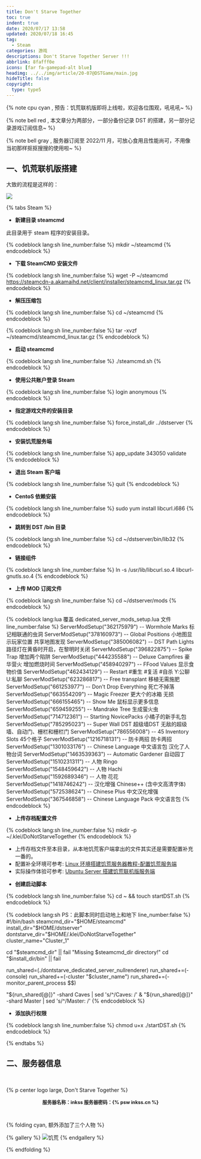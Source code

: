 ```yaml
---
title: Don't Starve Together
toc: true
indent: true
date: 2020/07/17 13:58
updated: 2020/07/18 16:45
tag:
  - Steam
categories: 游戏
descriptions: Don't Starve Together Server !!!
abbrlink: 8fafff0e
icons: [far fa-gamepad-alt blue]
headimg: ../../img/article/20-07@DSTGame/main.jpg
hideTitle: false
copyright:
  type: type5
---
```


{% note cpu cyan , 预告：饥荒联机版即将上线啦，欢迎各位围观，吼吼吼~ %}

{% note bell red , 本文章分为两部分，一部分备份记录 DST 的搭建，另一部分记录游戏订阅信息~ %}

{% note bell gray , 服务器订阅至 2022/11 月，可放心食用且性能尚可，不用像当初那样抠抠搜搜的使用啦~ %}

<!-- more -->

## 一、饥荒联机版搭建

大致的流程是这样的：

![](../../img/article/20-07@DSTGame/image-20200718154336813.png)

{% tabs Steam %}

<!-- tab 1.安装 SteamCMD -->

- **新建目录 steamcmd**

此目录用于 steam 程序的安装目录。

{% codeblock lang:sh line_number:false  %}
mkdir ~/steamcmd
{% endcodeblock %}

- **下载 SteamCMD 安装文件**

{% codeblock lang:sh line_number:false  %}
wget -P ~/steamcmd https://steamcdn-a.akamaihd.net/client/installer/steamcmd_linux.tar.gz
{% endcodeblock %}

- **解压压缩包**

{% codeblock lang:sh line_number:false  %}
cd ~/steamcmd
{% endcodeblock %}

{% codeblock lang:sh line_number:false  %}
tar -xvzf ~/steamcmd/steamcmd_linux.tar.gz
{% endcodeblock %}

<!-- endtab -->

<!-- tab 2.安装饥荒服务端 -->

- **启动 steamcmd**

{% codeblock lang:sh line_number:false  %}
./steamcmd.sh
{% endcodeblock %}

- **使用公共账户登录 Steam**

{% codeblock lang:sh line_number:false  %}
login anonymous
{% endcodeblock %}

- **指定游戏文件的安装目录**

{% codeblock lang:sh line_number:false  %}
force_install_dir ../dstserver
{% endcodeblock %}

- **安装饥荒服务端**

{% codeblock lang:sh line_number:false  %}
app_update 343050 validate
{% endcodeblock %}

- **退出 Steam 客户端**

{% codeblock lang:sh line_number:false  %}
quit
{% endcodeblock %}

<!-- endtab -->

<!-- tab 3.解决依赖 -->

- **CentoS 依赖安装**

{% codeblock lang:sh line_number:false  %}
sudo yum install libcurl.i686
{% endcodeblock %}

- **跳转到 DST /bin 目录**

{% codeblock lang:sh line_number:false  %}
cd ~/dstserver/bin/lib32
{% endcodeblock %}

- **链接组件**

{% codeblock lang:sh line_number:false  %}
ln -s /usr/lib/libcurl.so.4 libcurl-gnutls.so.4
{% endcodeblock %}

<!-- endtab -->

<!-- tab 4.上传配置文件 -->

- **上传 MOD 订阅文件**

{% codeblock lang:sh line_number:false  %}
cd ~/dstserver/mods
{% endcodeblock %}

{% codeblock lang:lua 覆盖 dedicated_server_mods_setup.lua 文件 line_number:false  %}
ServerModSetup("362175979") -- Wormhole Marks        标记相联通的虫洞
ServerModSetup("378160973") -- Global Positions      小地图显示玩家位置 共享地图发现
ServerModSetup("385006082") -- DST Path Lights       路径灯在黄昏时开启，在黎明时关闭
ServerModSetup("396822875") -- Spike Trap            增加两个陷阱 
ServerModSetup("444235588") -- Deluxe Campfires      豪华营火 增加燃烧时间
ServerModSetup("458940297") -- FFood Values          显示食物价值
ServerModSetup("462434129") -- Restart               #重生 #复活 #自杀 Y:公聊 U:私聊
ServerModSetup("623286817") -- Free transplant       移植无需施肥
ServerModSetup("661253977") -- Don't Drop Everything 死亡不掉落
ServerModSetup("663554209") -- Magic Freezer         更大个的冰箱 无损
ServerModSetup("666155465") -- Show Me               鼠标显示更多信息
ServerModSetup("659459255") -- Mandrake Tree         生成萤火虫
ServerModSetup("714712361") -- Starting NovicePacks  小橘子的新手礼包
ServerModSetup("785295023") -- Super Wall DST        超级墙DST 无敌的超级墙、自动门、栅栏和栅栏门
ServerModSetup("786556008") -- 45 Inventory Slots    45个格子
ServerModSetup("1216718131") -- 防卡两招              防卡两招
ServerModSetup("1301033176") -- Chinese Language     中文语言包 汉化了人物台词
ServerModSetup("1463539363") -- Automatic Gardener   自动园丁
ServerModSetup("1510231311") -- 人物 Ringo
ServerModSetup("1548459642") -- 人物 Hachi
ServerModSetup("1592689346") -- 人物 花花
ServerModSetup("1418746242") -- 汉化增强 Chinese++ (含中文高清字体)
ServerModSetup("572538624") --  Chinese Plus 中文汉化增强
ServerModSetup("367546858") --  Chinese Language Pack 中文语言包
{% endcodeblock %}

- **上传存档配置文件**

{% codeblock lang:sh line_number:false  %}
mkdir -p ~/.klei/DoNotStarveTogether
{% endcodeblock %}

- 上传存档文件至本目录，从本地饥荒客户端拿出的文件其实还是需要配置补充一番的。
- 配置补全环境可参考: [Linux 环境搭建饥荒服务器教程-配置饥荒服务端](/article/game/77face98.html#五、配置饥荒服务端-（二）)
- 实际操作体验可参考: [Ubuntu Server 搭建饥荒联机版服务端](https://cloud.tencent.com/developer/labs/lab/10382)

<!-- endtab -->

<!-- tab 5.定制启动脚本 -->

- **创建启动脚本**

{% codeblock lang:sh line_number:false  %}
cd ~ && touch startDST.sh
{% endcodeblock %}

{% codeblock lang:sh PS：此脚本同时启动地上和地下 line_number:false  %}
#!/bin/bash
steamcmd_dir="$HOME/steamcmd"
install_dir="$HOME/dstserver"
dontstarve_dir="$HOME/.klei/DoNotStarveTogether"
cluster_name="Cluster_1"

cd "$steamcmd_dir" || fail "Missing $steamcmd_dir directory!"
cd "$install_dir/bin" || fail 

run_shared=(./dontstarve_dedicated_server_nullrenderer)
run_shared+=(-console)
run_shared+=(-cluster "$cluster_name")
run_shared+=(-monitor_parent_process $$)

"${run_shared[@]}" -shard Caves  | sed 's/^/Caves:  /' &
"${run_shared[@]}" -shard Master | sed 's/^/Master: /'
{% endcodeblock %}

- **添加执行权限**

{% codeblock lang:sh line_number:false  %}
chmod u+x ./startDST.sh
{% endcodeblock %}

<!-- endtab -->

{% endtabs %}

## 二、服务器信息

<br>

{% p center logo large, Don't Starve Together %}

<div style='text-align: center;font-size: 90%;font-weight: bold;margin: 10px;'>
  服务器名称：inkss  服务器密码：{% psw inkss.cn %}
</div>

<br>

{% folding cyan, 额外添加了三个人物 %}

{% gallery %}
![饥荒](../../img/article/20-07@DSTGame/image-20200718164133476.png)
{% endgallery %}

{% endfolding %}
